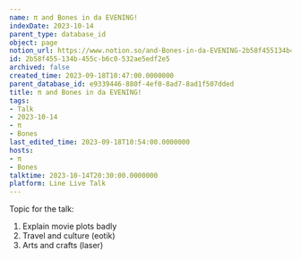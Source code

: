 ```yaml
---
name: π and Bones in da EVENING!
indexDate: 2023-10-14
parent_type: database_id
object: page
notion_url: https://www.notion.so/and-Bones-in-da-EVENING-2b58f455134b455cb6c0532ae5edf2e5
id: 2b58f455-134b-455c-b6c0-532ae5edf2e5
archived: false
created_time: 2023-09-18T10:47:00.0000000
parent_database_id: e9339446-880f-4ef0-8ad7-8ad1f507dded
title: π and Bones in da EVENING!
tags:
- Talk
- 2023-10-14
- π
- Bones
last_edited_time: 2023-09-18T10:54:00.0000000
hosts:
- π
- Bones
talktime: 2023-10-14T20:30:00.0000000
platform: Line Live Talk
---
```


Topic for the talk:
1. Explain movie plots  badly 
2. Travel and culture (eotik)
3. Arts and crafts (laser)

























